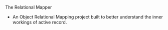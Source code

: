 The Relational Mapper

* An Object Relational Mapping project built to better understand the inner workings of active record. 

